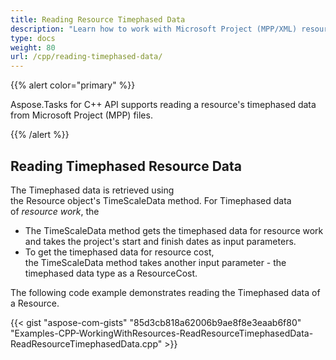 ```yaml
---
title: Reading Resource Timephased Data
description: "Learn how to work with Microsoft Project (MPP/XML) resource timephased data using Aspose.Tasks for C++."
type: docs
weight: 80
url: /cpp/reading-timephased-data/
---
```


{{% alert color="primary" %}} 

Aspose.Tasks for C++ API supports reading a resource's timephased data from Microsoft Project (MPP) files.

{{% /alert %}}

## **Reading Timephased Resource Data**
The Timephased data is retrieved using the Resource object's TimeScaleData method. For Timephased data of *resource work*, the

- The TimeScaleData method gets the timephased data for resource work and takes the project's start and finish dates as input parameters.
- To get the timephased data for resource cost, the TimeScaleData method takes another input parameter - the timephased data type as a ResourceCost.

The following code example demonstrates reading the Timephased data of a Resource.

{{< gist "aspose-com-gists" "85d3cb818a62006b9ae8f8e3eaab6f80" "Examples-CPP-WorkingWithResources-ReadResourceTimephasedData-ReadResourceTimephasedData.cpp" >}}
